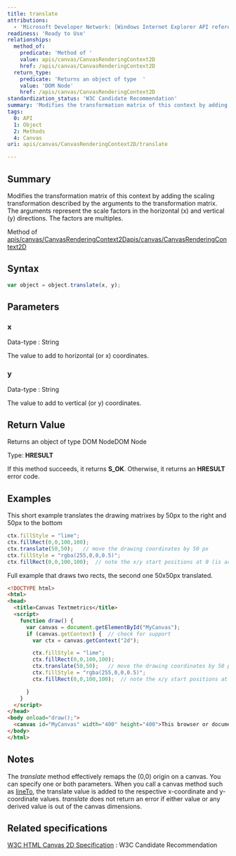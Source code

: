 ```yaml
---
title: translate
attributions:
  - 'Microsoft Developer Network: [Windows Internet Explorer API reference Article](http://msdn.microsoft.com/en-us/library/ie/hh828809%28v=vs.85%29.aspx)'
readiness: 'Ready to Use'
relationships:
  method_of:
    predicate: 'Method of '
    value: apis/canvas/CanvasRenderingContext2D
    href: /apis/canvas/CanvasRenderingContext2D
  return_type:
    predicate: 'Returns an object of type  '
    value: 'DOM Node'
    href: /apis/canvas/CanvasRenderingContext2D
standardization_status: 'W3C Candidate Recommendation'
summary: 'Modifies the transformation matrix of this context by adding the scaling transformation described by the arguments to the transformation matrix. The arguments represent the scale factors in the horizontal (x) and vertical (y) directions. The factors are multiples.'
tags:
  0: API
  1: Object
  2: Methods
  4: Canvas
uri: apis/canvas/CanvasRenderingContext2D/translate

---
```

## Summary

Modifies the transformation matrix of this context by adding the scaling transformation described by the arguments to the transformation matrix. The arguments represent the scale factors in the horizontal (x) and vertical (y) directions. The factors are multiples.

Method of [apis/canvas/CanvasRenderingContext2D](/apis/canvas/CanvasRenderingContext2D)[apis/canvas/CanvasRenderingContext2D](/apis/canvas/CanvasRenderingContext2D)

## Syntax

``` js
var object = object.translate(x, y);
```

## Parameters

### x

 Data-type
:   String

 The value to add to horizontal (or x) coordinates.

### y

 Data-type
:   String

 The value to add to vertical (or y) coordinates.

## Return Value

Returns an object of type DOM NodeDOM Node

Type: **HRESULT**

If this method succeeds, it returns **S\_OK**. Otherwise, it returns an **HRESULT** error code.

## Examples

This short example translates the drawing matrixes by 50px to the right and 50px to the bottom

``` js
ctx.fillStyle = "lime";
ctx.fillRect(0,0,100,100);
ctx.translate(50,50);   // move the drawing coordinates by 50 px
ctx.fillStyle = "rgba(255,0,0,0.5)";
ctx.fillRect(0,0,100,100);  // note the x/y start positions at 0 (is actually 50)
```

Full example that draws two rects, the second one 50x50px translated.

``` html
<!DOCTYPE html>
<html>
<head>
  <title>Canvas Textmetrics</title>
  <script>
    function draw() {
      var canvas = document.getElementById("MyCanvas");
      if (canvas.getContext) {  // check for support
        var ctx = canvas.getContext("2d");

        ctx.fillStyle = "lime";
        ctx.fillRect(0,0,100,100);
        ctx.translate(50,50);   // move the drawing coordinates by 50 px
        ctx.fillStyle = "rgba(255,0,0,0.5)";
        ctx.fillRect(0,0,100,100);  // note the x/y start positions at 0 (is actually 50)

      }
    }
  </script>
</head>
<body onload="draw();">
  <canvas id="MyCanvas" width="400" height="400">This browser or document mode doesn't support canvas</canvas>
</body>
</html>
```

## Notes

The *translate* method effectively remaps the (0,0) origin on a canvas. You can specify one or both parameters. When you call a canvas method such as [lineTo](/apis/canvas/CanvasRenderingContext2D/lineTo), the translate value is added to the respective x-coordinate and y-coordinate values. *translate* does not return an error if either value or any derived value is out of the canvas dimensions.

## Related specifications

[W3C HTML Canvas 2D Specification](http://www.w3.org/TR/2012/CR-2dcontext-20121217/)
:   W3C Candidate Recommendation
